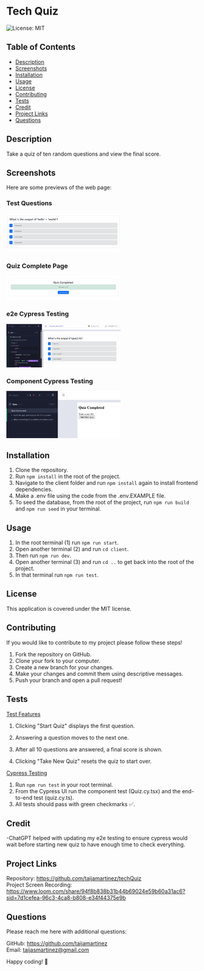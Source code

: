 # Tech Quiz
![License: MIT](https://img.shields.io/badge/License-MIT-yellow.svg)

## Table of Contents
- [Description](#description)
- [Screenshots](#screenshots)
- [Installation](#installation)
- [Usage](#usage)
- [License](#license)
- [Contributing](#contributing)
- [Tests](#tests)
- [Credit](#credit)
- [Project Links](#project-links)
- [Questions](#questions)


## Description

Take a quiz of ten random questions and view the final score.


## Screenshots

Here are some previews of the web page:

###  Test Questions
<img src="client/assets/localhostquiz.jpg" width="300">

### Quiz Complete Page
<img src="client/assets/quizcomplete.jpg" width="300">

### e2e Cypress Testing
<img src="client/assets/e2etest.jpg" width="300">

### Component Cypress Testing
<img src="client/assets/componenttest.jpg" width="300">




## Installation
1. Clone the repository.
2. Run `npm install` in the root of the project.
3. Navigate to the client folder and run `npm install` again to install frontend dependencies.
4. Make a .env file using the code from the .env.EXAMPLE file.
5. To seed the database, from the root of the project, run `npm run build` and `npm run seed` in your terminal.



## Usage

1. In the root terminal (1) run `npm run start`.
2. Open another terminal (2) and run `cd client`.
3. Then run `npm run dev`.
4. Open another terminal (3) and run `cd ..` to get back into the root of the project.
5. In that terminal run `npm run test`.


## License

This application is covered under the MIT license.


## Contributing

If you would like to contribute to my project please follow these steps!

1. Fork the repository on GitHub.
2. Clone your fork to your computer.
3. Create a new branch for your changes.
4. Make your changes and commit them using descriptive messages.
5. Push your branch and open a pull request!


## Tests

<u>Test Features</u><br>
1. Clicking "Start Quiz" displays the first question.

2. Answering a question moves to the next one.

3. After all 10 questions are answered, a final score is shown.

4. Clicking "Take New Quiz" resets the quiz to start over.

<u>Cypress Testing</u>
1. Run `npm run test` in your root terminal.
2. From the Cypress UI run the component test (Quiz.cy.tsx) and the end-to-end test (quiz.cy.ts).
3. All tests should pass with green checkmarks ✅.



## Credit

-ChatGPT helped with updating my e2e testing to ensure cypress would wait before starting new quiz to have enough time to check everything.


## Project Links

Repository: https://github.com/taijamartinez/techQuiz <br>
Project Screen Recording: https://www.loom.com/share/94f8b838b31b44b69024e59b60a31ac6?sid=7d1cefea-96c3-4ca8-b808-e34f44375e9b


## Questions

Please reach me here with additional questions:

GitHub: https://github.com/taijamartinez <br>
Email: taijasmartinez@gmail.com </p>



Happy coding! 🚀 
